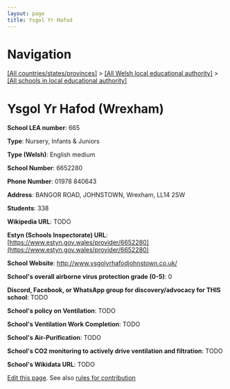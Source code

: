 ```yaml
---
layout: page
title: Ysgol Yr Hafod
---
```

# Navigation

[[All countries/states/provinces]](../../..) > [[All Welsh local educational authority]](../..) > [[All schools in local educational authority]](..)

# Ysgol Yr Hafod (Wrexham)

**School LEA number**: 665

**Type**: Nursery, Infants & Juniors

**Type (Welsh)**: English medium

**School Number**: 6652280

**Phone Number**: 01978 840643

**Address**:  BANGOR ROAD, JOHNSTOWN, Wrexham, LL14 2SW

**Students**: 338

**Wikipedia URL**: TODO

**Estyn (Schools Inspectorate) URL**: [https://www.estyn.gov.wales/provider/6652280](https://www.estyn.gov.wales/provider/6652280)

**School Website**: http://www.ysgolyrhafodjohnstown.co.uk/

**School's overall airborne virus protection grade (0-5)**: 0

**Discord, Facebook, or WhatsApp group for discovery/advocacy for THIS school**: TODO

**School's policy on Ventilation**: TODO

**School's Ventilation Work Completion**: TODO

**School's Air-Purification**: TODO

**School's CO2 monitoring to actively drive ventilation and filtration**: TODO

**School's Wikidata URL**: TODO




[Edit this page](https://github.com/VentilationProject/Wales/edit/prif/./Wrexham/Ysgol_Yr_Hafod.md). See also [rules for contribution](../../../contribution-rules/)